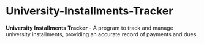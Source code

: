 # University-Installments-Tracker
**University Installments Tracker** - A program to track and manage university installments, providing an accurate record of payments and dues.
